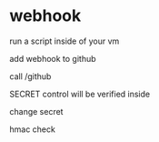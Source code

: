 # webhook

run a script inside of your vm

add webhook to github

call /github

SECRET control will be verified inside

change secret

hmac check


